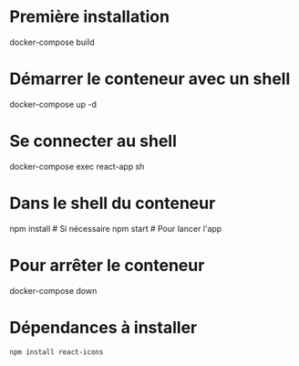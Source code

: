 # Première installation
docker-compose build

# Démarrer le conteneur avec un shell
docker-compose up -d

# Se connecter au shell
docker-compose exec react-app sh

# Dans le shell du conteneur
npm install  # Si nécessaire
npm start    # Pour lancer l'app

# Pour arrêter le conteneur
docker-compose down

# Dépendances à installer 
```
npm install react-icons
```